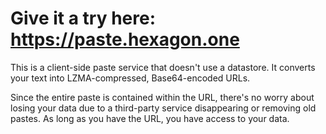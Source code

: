 # Give it a try here: https://paste.hexagon.one

This is a client-side paste service that doesn't use a datastore. It converts your text into LZMA-compressed, Base64-encoded URLs.

Since the entire paste is contained within the URL, there's no worry about losing your data due to a third-party service disappearing or removing old pastes. As long as you have the URL, you have access to your data.
